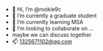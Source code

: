 - 👋 Hi, I’m @rookie9c
- 👀 I’m currently a graduate student
- 🌱 I’m currently learning MSA
- 💞️ I’m looking to collaborate on ...
- maybe we can discuss together
- 📫 1325671102@qq.com

<!---
rookie9c/rookie9c is a ✨ special ✨ repository because its `README.md` (this file) appears on your GitHub profile.
You can click the Preview link to take a look at your changes.
--->
